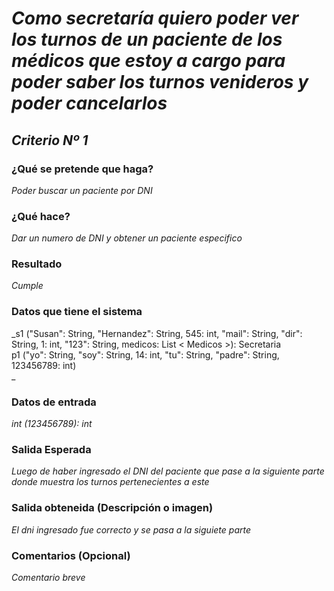 # _Como secretaría quiero poder ver los turnos de un paciente de los médicos que estoy a cargo para poder saber los turnos venideros y poder cancelarlos_

## _Criterio Nº 1_

### ¿Qué se pretende que haga? 
_Poder buscar un paciente por DNI_ 

### ¿Qué hace?
_Dar un numero de DNI y obtener un paciente especifico_

### Resultado
_Cumple_

###  Datos que tiene el sistema
_s1 ("Susan": String, "Hernandez": String, 545: int, "mail": String, "dir": String, 1: int, "123": String, medicos: List < Medicos >): Secretaria   
p1 ("yo": String, "soy": String, 14: int, "tu": String, "padre": String, 123456789: int)  
_

###  Datos de entrada 
_int (123456789): int_

###  Salida Esperada 
_Luego de haber ingresado el DNI del paciente que pase a la siguiente parte donde muestra los turnos pertenecientes a este_

###  Salida obteneida (Descripción o imagen) 
_El dni ingresado fue correcto y se pasa a la siguiete parte_

### Comentarios (Opcional)
_Comentario breve_
